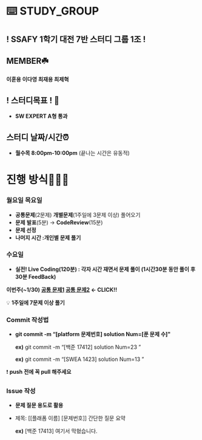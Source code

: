 # ⌨️ STUDY_GROUP

## ! **SSAFY 1학기 대전 7반 스터디 그룹 1조 !**

## MEMBER☘️

**이훈용 이다영 최재용 최제혁**

## ! 스터디**목표 !** 💯
- **SW EXPERT A형 통과**

## 스터디 날짜/시간⏰

- **월수목 8:00pm-10:00pm** (끝나는 시간은 유동적)

# 진행 방식🧑🏻‍💻

### 월요일 목요일

- **공통문제**(2문제) **개별문제**(1주일에 3문제 이상) 풀어오기
- **문제** **발표**(5분) → **CodeReview**(15분)
- **문제 선정**
- **나머지 시간 :개인별 문제 풀기**

### 수요일

- **실전! Live Coding(120분) : 각자 시간 재면서 문제 풀이 (1시간30분 동안 풀이 후 30분 FeedBack)**

**이번주(~1/30) [공통 문제1](https://swexpertacademy.com/main/code/problem/problemDetail.do?contestProbId=AV5LrsUaDxcDFAXc) [공통 문제2](https://swexpertacademy.com/main/code/problem/problemDetail.do?contestProbId=AWuSgKpqmooDFASy) ← CLICK!!**


💡 **1주일에 7문제 이상 풀기**


### Commit 작성법

- **git commit -m “[platform 문제번호]  solution Num=[푼 문제 수]"**

  **ex)** git commit -m “[백준 17412] solution Num=23 ”

  **ex)** git commit -m “[SWEA 1423] solution Num=13 ”


❗ **push 전에 꼭 pull 해주세요**

### Issue 작성

- **문제 질문 용도로 활용**

- 제목: [[플래폼 이름] [문제번호]] 간단한 질문 요약

  **ex)** [백준 17413] 여기서 막혔습니다.
